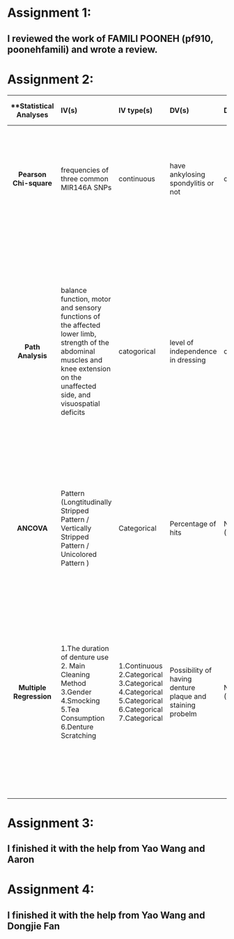 # Assignment 1:
## I reviewed the work of FAMILI POONEH (pf910, poonehfamili) and wrote a review.

# Assignment 2:
| **Statistical Analyses	|  IV(s)  |  IV type(s) |  DV(s)  |  DV type(s)  |  Control Var | Control Var type  | Question to be answered | _H0_ | alpha | link to paper **| 
|:----------:|:----------|:------------|:-------------|:-------------|:------------|:------------- |:------------------|:----:|:-------:|:-------|
 **Pearson Chi-square**	| frequencies of three common MIR146A SNPs | continuous  | have ankylosing spondylitis or not | categorical | nationality |  categoridcal | 	Do frequencies of three common MIR146A SNPs differ between patients with ankylosing spondylitis and control group | frequencies of three common MIR146A SNPs in test groups = frequencies of three common MIR146A SNPs in control groups | 0.05 | [Common MIR146A Polymorphisms in Chinese Ankylosing Spondylitis Subjects and Controls](http://journals.plos.org/plosone/article?id=10.1371/journal.pone.0137770) |
 **Path Analysis** |balance function, motor and sensory functions of the affected lower limb, strength of the abdominal muscles and knee extension on the unaffected side, and visuospatial deficits|catogorical| level of independence in dressing|categorical|Patients with stroke|catogorical |is there a causal relationship between the dressing performance and age, time post stroke, balance function, motor and sensory functions of the affected lower limb, strength of the abdominal muscles and knee extension on the unaffected side, and visuospatial deficits|there is a causal relationship between the dressing performance and age, time post stroke, balance function, motor and sensory functions of the affected lower limb, strength of the abdominal muscles and knee extension on the unaffected side, and visuospatial deficits|0.05|[Hierarchy of Dysfunction Related to Dressing Performance in Stroke Patients: A Path Analysis Study](http://journals.plos.org/plosone/article?id=10.1371/journal.pone.0151162)|
 | **ANCOVA**              | Pattern (Longtitudinally  Stripped Pattern / Vertically Stripped Pattern / Unicolored Pattern   ) | Categorical                              | Percentage of hits                       | Numeric (Continuous) | 1.Speed 2.Disappearance Duration | 1.Numeric (Continuous)  2.Numeric (Continuous) | Whether pattern, influenced the frequency with which the objects were hit | There is no difference  of percentage  of hits between animals with longtitudinally  stripped pattern / vertically stripped pattern / unicolored pattern | 0.05  | http://journals.plos.org/plosone/article?id=10.1371/journal.pone.0061173  (experiment 1) |
| **Multiple Regression** | 1.The duration of denture use 2. Main Cleaning Method 3.Gender 4.Smocking 5.Tea Consumption 6.Denture Scratching | 1.Continuous 2.Categorical 3.Categorical 4.Categorical 5.Categorical 6.Categorical 7.Categorical | Possibility of having denture plaque and staining probelm | Numeric (Continuous) |                                  |                                          | What the relationship  between Denture Plaque and Staining Probelm and Associated Risk Factors  in Chinese Removable Denture Wearers over 40 Years Old in Xi’an | (t-test for each IV) the parameter of the independent viable is equal to 0, which means there is no relationship between each IV and DV. <br/>(F-test for all IV) the parameters of the independent viable are equal to 0 simultaneously, which means there is no relationship between all IVs and DV. | 0.05  | http://journals.plos.org/plosone/article?id=10.1371/journal.pone.0087749 |

# Assignment 3:
## I finished it with the help from Yao Wang and Aaron

# Assignment 4:
## I finished it with the help from Yao Wang and Dongjie Fan
